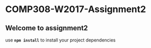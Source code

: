 # COMP308-W2017-Assignment2

## Welcome to assignment2

use **`npm install`** to install your project dependencies
